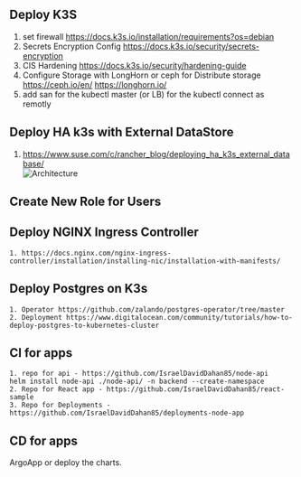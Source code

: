## Deploy K3S

1. set firewall https://docs.k3s.io/installation/requirements?os=debian
2. Secrets Encryption Config https://docs.k3s.io/security/secrets-encryption
3. CIS Hardening https://docs.k3s.io/security/hardening-guide
4. Configure Storage with LongHorn or ceph for Distribute storage
    https://ceph.io/en/ 
    https://longhorn.io/
5. add san for the kubectl master (or LB) for the kubectl connect as remotly

## Deploy HA k3s with External DataStore
    
1. https://www.suse.com/c/rancher_blog/deploying_ha_k3s_external_database/    
![Architecture](https://docs.k3s.io/img/k3s-architecture-ha-external.svg)

## Create New Role for Users

## Deploy NGINX Ingress Controller 
    1. https://docs.nginx.com/nginx-ingress-controller/installation/installing-nic/installation-with-manifests/

## Deploy Postgres on K3s
    1. Operator https://github.com/zalando/postgres-operator/tree/master
    2. Deployment https://www.digitalocean.com/community/tutorials/how-to-deploy-postgres-to-kubernetes-cluster

## CI for apps
    1. repo for api - https://github.com/IsraelDavidDahan85/node-api
    helm install node-api ./node-api/ -n backend --create-namespace
    2. Repo for React app - https://github.com/IsraelDavidDahan85/react-sample
    3. Repo for Deployments - https://github.com/IsraelDavidDahan85/deployments-node-app

## CD for apps

ArgoApp or deploy the charts.